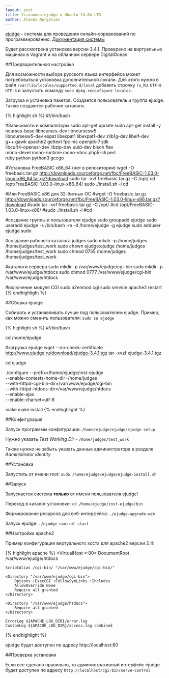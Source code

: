 ```yaml
---
layout: post
title: Установка ejudge в Ubuntu 14.04 LTS
author: Alexey Nurgaliev
---
```


[ejudge](https://ejudge.ru/) - система для проведения онлайн-соревнований по программированию. 
[Документация системы](https://ejudge.ru/wiki/index.php/%D0%A1%D0%B8%D1%81%D1%82%D0%B5%D0%BC%D0%B0_ejudge) 

Будет рассмотрена установка версии 3.4.1. Проверено на виртуальных машинах в Vagrant и на облачном сервере DigitalOcean

##Предварительная настройка

Для возможности выбора русского языка интерфейса может потребоваться установка дополнительной локали. Для этого нужно 
в файл `/var/lib/locales/supported.d/local` добавить строчку `ru_RU.UTF-8 UTF-8` и запустить команду 
`sudo dpkg-reconfigure locales`.

Загрузка и установка пакетов. Создается пользователь и группа ejudge. Также создаются рабочие каталоги.

{% highlight sh %}
#!/bin/bash

#Зависимоти и компиляторы
sudo apt-get update
sudo apt-get install -y ncurses-base libncurses-dev libncursesw5 \
  libncursesw5-dev expat libexpat1 libexpat1-dev zlib1g-dev libelf-dev \
  g++ gawk apache2 gettext fpc mc openjdk-7-jdk \
  libcurl4-openssl-dev libzip-dev uuid-dev bison flex \
  mono-devel mono-runtime mono-vbnc php5-cli perl \
  ruby python python3 gccgo 

#Установка FreeBASIC x86_64 (нет в репозитории)
wget -O freebasic.tar.gz http://downloads.sourceforge.net/fbc/FreeBASIC-1.03.0-linux-x86_64.tar.gz?download
sudo tar -xvf freebasic.tar.gz -C /opt/
cd /opt/FreeBASIC-1.03.0-linux-x86_64/
sudo ./install.sh -i
cd

#Или FreeBASIC x86 для 32-битных ОС
#wget -O freebasic.tar.gz http://downloads.sourceforge.net/fbc/FreeBASIC-1.03.0-linux-x86.tar.gz?download
#sudo tar -xvf freebasic.tar.gz -C /opt/
#cd /opt/FreeBASIC-1.03.0-linux-x86/
#sudo ./install.sh -i
#cd

#создание группы и пользователя ejudge
sudo groupadd ejudge
sudo useradd ejudge -s /bin/bash -m -d /home/ejudge -g ejudge
sudo adduser ejudge sudo

#создание рабочего каталога judges
sudo mkdir -p /home/judges /home/judges/test_work
sudo chown ejudge:ejudge /home/judges /home/judges/test_work
sudo chmod 0755 /home/judges /home/judges/test_work

#каталоги сервера
sudo mkdir -p /var/www/ejudge/cgi-bin
sudo mkdir -p /var/www/ejudge/htdocs
sudo chmod 0777 /var/www/ejudge/cgi-bin /var/www/ejudge/htdocs

#включение модуля CGI
sudo a2enmod cgi
sudo service apache2 restart
{% endhighlight %}

##Сборка ejudge

Собирать и устанавливать лучше под пользователем ejudge. Пример, как можно сменить пользователя: `sudo su ejudge`

{% highlight sh %}
#!/bin/bash

cd /home/ejudge

#загрузка ejudge
wget --no-check-certificate http://www.ejudge.ru/download/ejudge-3.4.1.tgz
tar -xvzf ejudge-3.4.1.tgz

cd ejudge

./configure --prefix=/home/ejudge/inst-ejudge \
  --enable-contests-home-dir=/home/judges \
  --with-httpd-cgi-bin-dir=/var/www/ejudge/cgi-bin \
  --with-httpd-htdocs-dir=/var/www/ejudge/htdocs \
  --enable-ajax \
  --enable-charset=utf-8

make
make install
{% endhighlight %}

##Конфигурация

Запуск программы конфигурации: `/home/ejudge/ejudge/ejudge-setup`

Нужно указать *Test Working Dir* - `/home/judges/test_work`

Также нужно не забыть указать данные администратора в разделе *Administrator identity*

##Установка

Запустить от имени root: `sudo /home/ejudge/ejudge/ejudge-install.sh`

##Запуск

Запускается система **только** от имени пользователя ejudge!

Переход в каталог установки: `cd /home/ejudge/inst-ejudge/bin`

Формирование ресурсов для веб-интерфейса: `./ejudge-upgrade-web`

Запуск ejudge: `./ejudge-control start`

##Настройка apache2

Пример конфигурации виртуального хоста для apache2 версии 2.4:

{% highlight apache %}
<VirtualHost *:80>
	DocumentRoot /var/www/ejudge/htdocs

	ScriptAlias /cgi-bin/ "/var/www/ejudge/cgi-bin/"

	<Directory "/var/www/ejudge/cgi-bin">
		Options +ExecCGI +FollowSymLinks +Includes
		AllowOverride None
		Require all granted
	</Directory>

	<Directory "/var/www/ejudge/htdocs">
		Require all granted
	</Directory>

	ErrorLog ${APACHE_LOG_DIR}/error.log
	CustomLog ${APACHE_LOG_DIR}/access.log combined

</VirtualHost>
{% endhighlight %}

ejudge будет доступен по адресу http://localhost:80

##Проверка установки

Если все сделано правильно, то административный интерфейс ejudge будет доступен по адресу 
`http://localhost/cgi-bin/serve-control`
